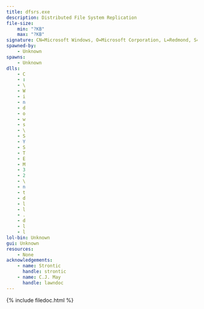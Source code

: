 ```yaml
---
title: dfsrs.exe
description: Distributed File System Replication
file-size:
    min: "?KB"
    max: "?KB"
signature: CN=Microsoft Windows, O=Microsoft Corporation, L=Redmond, S=Washington, C=US
spawned-by:
    - Unknown
spawns:
    - Unknown
dlls:
    - C
    - :
    - \
    - W
    - i
    - n
    - d
    - o
    - w
    - s
    - \
    - S
    - Y
    - S
    - T
    - E
    - M
    - 3
    - 2
    - \
    - n
    - t
    - d
    - l
    - l
    - .
    - d
    - l
    - l
lol-bin: Unknown
gui: Unknown
resources:
    - None
acknowledgements:
    - name: Strontic
      handle: strontic
    - name: C.J. May
      handle: lawndoc
---
```


{% include filedoc.html %}
